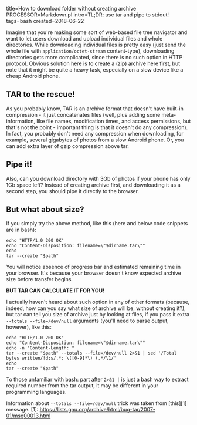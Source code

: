 title=How to download folder without creating archive
PROCESSOR=Markdown.pl
intro=TL;DR: use tar and pipe to stdout!
tags=bash
created=2018-06-22


Imagine that you're making some sort of web-based file tree navigator and want to let users download and upload individual files and whole directories.
While downloading individual files is pretty easy (just send the whole file with `application/octet-stream` content-type),
downloading directories gets more complicated, since there is no such option in HTTP protocol.
Obvious solution here is to create a (zip) archive here first, but note that it might be quite a heavy task, especially on a slow device like a cheap Android phone.

TAR to the rescue!
------------------

As you probably know, TAR is an archive format that doesn't have built-in compression - it just concatenates files
(well, plus adding some meta-information, like file names, modification times, and access permissions,
but that's not the point - important thing is that it doesn't do any compression).
In fact, you probably don't need any compression when downloading, for example, several gigabytes of photos from a slow Android phone.
Or, you can add extra layer of gzip compression above tar.

Pipe it!
--------

Also, can you download directory with 3Gb of photos if your phone has only 1Gb space left?
Instead of creating archive first, and downloading it as a second step, you should pipe it directly to the browser.

But what about size?
--------------------

If you simply try the above method, like this (here and below code snippets are in bash):

	echo "HTTP/1.0 200 OK"
	echo "Content-Disposition: filename=\"$dirname.tar\""
	echo
	tar --create "$path"

You will notice absence of progress bar and estimated remaining time in your browser.
It's because your browser doesn't know expected archive size before transfer begins.

**BUT TAR CAN CALCULATE IT FOR YOU!**

I actually haven't heard about such option in any of other formats
(because, indeed, how can you say what size of archive will be, without creating it?),
but tar can tell you size of archive just by looking at files,
if you pass it extra `--totals --file=/dev/null` arguments (you'll need to parse output, however), like this:

	echo "HTTP/1.0 200 OK"
	echo "Content-Disposition: filename=\"$dirname.tar\""
	echo -n "Content-Length: "
	tar --create "$path" --totals --file=/dev/null 2>&1 | sed '/Total bytes written/!d;s/.*: \([0-9]*\) (.*/\1/'
	echo
	tar --create "$path"

To those unfamiliar with bash: part after `2>&1 |` is just a bash way to extract required number from the tar output, it may be different in your programming languages.

Information about `--totals --file=/dev/null` trick was taken from [this][1] message.
[1]: https://lists.gnu.org/archive/html/bug-tar/2007-01/msg00013.html

